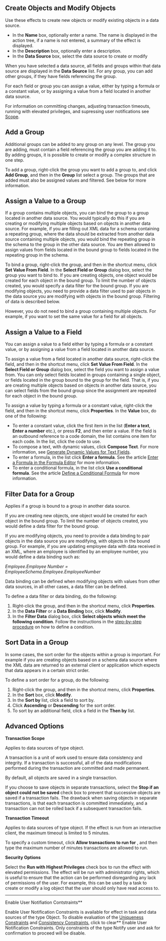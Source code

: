 ## Create Objects and Modify Objects

Use these effects to create new objects or modify existing objects in a data source.

*   In the **Name** box, optionally enter a name. The name is displayed in the action tree, if a name is not entered, a summary of the effect is displayed.
*   In the **Description** box, optionally enter a description.
*   In the **Data Source** box, select the data source to create or modify

When you have selected a data source, all fields and groups within that data source are displayed in the **Data Source** list. For any group, you can add other groups, if they have fields referencing the group.

For each field or group you can assign a value, either by typing a formula or a constant value, or by assigning a value from a field located in another data source.

For information on committing changes, adjusting transaction timeouts, running with elevated privileges, and supressing user notifications see [Scope](../blocks/scope.md).


## Add a Group

Additional groups can be added to any group on any level. The group you are adding, must contain a field referencing the group you are adding it to. By adding groups, it is possible to create or modify a complex structure in one step.

To add a group, right-click the group you want to add a group to, and click **Add Group**, and then in the **Group** list select a group. The groups that are added must also be assigned values and filtered. See below for more information.



## Assign a Value to a Group

If a group contains multiple objects, you can bind the group to a group located in another data source. You would typically do this if you are creating or modifying multiple objects based on objects in another data source. For example, if you are filling out XML data for a schema containing a repeating group, where the data should be extracted from another data source containing multiple objects, you would bind the repeating group in the schema to the group in the other data source. You are then allowed to assign values from fields located in the bound group to fields located in the repeating group in the schema.

To bind a group, right-click the group, and then in the shortcut menu, click **Set Value From Field**. In the **Select Field or Group** dialog box, select the group you want to bind to. If you are creating objects, one object would be created for each object in the bound group. To limit the number of objects created, you would specify a data filter for the bound group. If you are modifying objects, you need to provide a data filter used to pair objects in the data source you are modifying with objects in the bound group. Filtering of data is described below.

However, you do not need to bind a group containing multiple objects. For example, if you want to set the same value for a field for all objects.



## Assign a Value to a Field

You can assign a value to a field either by typing a formula or a constant value, or by assigning a value from a field located in another data source.

To assign a value from a field located in another data source, right-click the field, and then in the shortcut menu, click **Set Value From Field**. In the **Select Field or Group** dialog box, select the field you want to assign a value from. You can only select fields located in groups containing a single object, or fields located in the group bound to the group for the field. That is, if you are creating multiple objects based on objects in another data source, you can select fields from the bound group since the assignment are repeated for each object in the bound group.

To assign a value by typing a formula or a constant value, right-click the field, and then in the shortcut menu, click **Properties**. In the **Value** box, do one of the following:

*   To enter a constant value, click the first item in the list (**Enter a text**, **Enter a number** etc.), or press **F2**, and then enter a value. If the field is an outbound reference to a code domain, the list contains one item for each code. In the list, click the code to use.
*   To compose a text, with dynamic values, click **Compose Text**. For more information, see [Generate Dynamic Values for Text Fields](../generate-dynamic-values-for-text-fields.md "Generate Dynamic Values for Text Fields").
*   To enter a formula, in the list click **Enter a formula**. See the article [Enter a Formula in the Formula Editor](../../../../common-concepts/advanced-expressions/formula-editor.md) for more information.
*   To enter a conditional formula, in the list click **Use a conditional formula**. See the article [Define a Conditional Formula](../../../../define-a-conditional-formula.md "Define a Conditional Formula") for more information.



## Filter Data for a Group

Applies if a group is bound to a group in another data source.

If you are creating new objects, one object would be created for each object in the bound group. To limit the number of objects created, you would define a data filter for the bound group.

If you are modifying objects, you need to provide a data binding to pair objects in the data source you are modifying, with objects in the bound group. For example, if you are updating employee data with data received in an XML, where an employee is identified by an employee number, you would define a data binding such as:

*Employee.Employee Number = EmployeeSchema.Employee.EmployeeNumber*

Data binding can be defined when modifying objects with values from other data sources, in all other cases, a data filter can be defined.

To define a data filter or data binding, do the following:

1.  Right-click the group, and then in the shortcut menu, click **Properties**.
2.  In the **Data Filter** or a **Data Binding** box, click **Modify**.
3.  In the **Filter Data** dialog box, click **Select objects which meet the following condition**. Follow the instructions in the [step-by-step procedure](../../../../common-concepts/conditions.md) on how to define a condition.



## Sort Data in a Group

In some cases, the sort order for the objects within a group is important. For example if you are creating objects based on a schema data source where the XML data are returned to an external client or application which expects that data appears in a certain strict order.

To define a sort order for a group, do the following:

1.  Right-click the group, and then in the shortcut menu, click **Properties**.
2.  In the **Sort** box, click **Modify**.
3.  In the **Sort by** list, click a field to sort by.
4.  Click **Ascending** or **Descending** for the sort order.
5.  To sort by an additional field, click a field in the **Then by** list.



## Advanced Options

**Transaction Scope**

Applies to data sources of type object.

A transaction is a unit of work used to ensure data consistency and integrity. If a transaction is successful, all of the data modifications performed during the transaction are committed and made permanent.

By default, all objects are saved in a single transaction.

If you choose to save objects in separate transactions, select the **Stop if an object could not be saved** check box to prevent that successive objects are saved if a transaction fails. The drawback when saving objects in separate transactions, is that each transaction is committed immediately, and a transaction can not be rolled back if a subsequent transaction fails.

**Transaction Timeout**

Applies to data sources of type object. If the effect is run from an interactive client, the maximum timeout is limited to 5 minutes.

To specify a custom timeout, click **Allow transactions to run for** , and then type the maximum number of minutes transactions are allowed to run.

**Security Options**

Select the **Run with Highest Privileges** check box to run the effect with elevated permissions. The effect will be run with administrator rights, which is useful to ensure that the action can be performed disregarding any lack of permissions of the user. For example, this can be used by a task to create or modify a log object that the user should only have read access to.

 ** **

Enable User Notifiation Contstraints**

Enable User Notification Constraints is available for effect in task and data sources of the type Object. To disable evaluation of the [Uniqueness Constraints](../../../../data/object-class/modify-an-object-or-identifier-domain/data-integrity.md) and [Consistency Constraints](../../../../data/object-class/modify-an-object-or-identifier-domain/data-integrity.md), click to clear** Enable User Notification Constraints. Only constraints of the type Notify user and ask for confirmation to proceed will be disable.  

